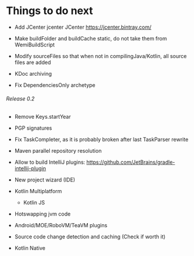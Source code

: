# Things to do next

- Add JCenter
	<id>jcenter</id>
    <name>JCenter</name>
    <url>https://jcenter.bintray.com/</url>

- Make buildFolder and buildCache static, do not take them from WemiBuildScript

- Modify sourceFiles so that when not in compilingJava/Kotlin, all source files are added

- KDoc archiving

- Fix DependenciesOnly archetype

###### Release 0.2

- Remove Keys.startYear

- PGP signatures

- Fix TaskCompleter, as it is probably broken after last TaskParser rewrite

- Maven parallel repository resolution

- Allow to build IntelliJ plugins: https://github.com/JetBrains/gradle-intellij-plugin

- New project wizard (IDE)

- Kotlin Multiplatform
	- Kotlin JS

- Hotswapping jvm code

- Android/MOE/RoboVM/TeaVM plugins

- Source code change detection and caching (Check if worth it)

- Kotlin Native